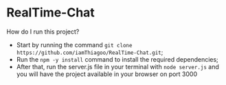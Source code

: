 # RealTime-Chat

How do I run this project?

- Start by running the command ` git clone https://github.com/iamThiagoo/RealTime-Chat.git `;
- Run the `` npm -y install `` command to install the required dependencies;
- After that, run the server.js file in your terminal with  `` node server.js `` and you will have the project available in your browser on port 3000

